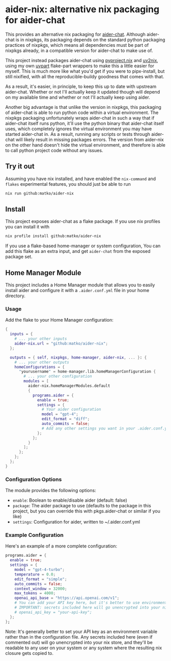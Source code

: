 # aider-nix: alternative nix packaging for aider-chat

This provides an alternative nix packaging for [aider-chat](https://aider.chat/). Although aider-chat is in nixpkgs, its packaging depends on the standard python packaging practices of nixpkgs, which means all dependencies must be part of nixpkgs already, in a compatible version for aider-chat to make use of.

This project instead packages aider-chat using [pyproject.nix](https://github.com/pyproject-nix/pyproject.nix) and [uv2nix](https://github.com/pyproject-nix/uv2nix), using my own [uvpart](https://github.com/matko/uvpart) flake-part wrappers to make this a little easier for myself. This is much more like what you'd get if you were to pipx-install, but still nixified, with all the reproducible-buildy goodness that comes with that.

As a result, it's easier, in principle, to keep this up to date with upstream aider-chat. Whether or not I'll actually keep it updated though will depend on my available time and whether or not I'll actually keep using aider.

Another big advantage is that unlike the version in nixpkgs, this packaging of aider-chat is able to run python code within a virtual environment. The nixpkgs packaging unfortunately wraps aider-chat in such a way that if aider-chat itself runs python, it'll use the python binary that aider-chat itself uses, which completely ignores the virtual environment you may have started aider-chat in. As a result, running any scripts or tests through aider-chat will likely result in missing packages errors. The version from aider-nix on the other hand doesn't hide the virtual environment, and therefore is able to call python project code without any issues.

## Try it out

Assuming you have nix installed, and have enabled the `nix-command` and `flakes` experimental features, you should just be able to run

```bash
nix run github:matko/aider-nix
```

## Install

This project exposes aider-chat as a flake package. If you use nix profiles you can install it with

```bash
nix profile install github:matko/aider-nix
```

If you use a flake-based home-manager or system configuration, You can add this flake as an extra input, and get `aider-chat` from the exposed package set.

## Home Manager Module

This project includes a Home Manager module that allows you to easily install aider and configure it with a `.aider.conf.yml` file in your home directory.

### Usage

Add the flake to your Home Manager configuration:

```nix
{
  inputs = {
    # ... your other inputs
    aider-nix.url = "github:matko/aider-nix";
  };

  outputs = { self, nixpkgs, home-manager, aider-nix, ... }: {
    # ... your other outputs
    homeConfigurations = {
      "yourusername" = home-manager.lib.homeManagerConfiguration {
        # ... your other configuration
        modules = [
          aider-nix.homeManagerModules.default
          {
            programs.aider = {
              enable = true;
              settings = {
                # Your aider configuration
                model = "gpt-4";
                edit_format = "diff";
                auto_commits = false;
                # Add any other settings you want in your .aider.conf.yml
              };
            };
          }
        ];
      };
    };
  };
}
```

### Configuration Options

The module provides the following options:

- `enable`: Boolean to enable/disable aider (default: false)
- `package`: The aider package to use (defaults to the package in this project, but you can override this with pkgs.aider-chat or similar if you like)
- `settings`: Configuration for aider, written to ~/.aider.conf.yml

### Example Configuration

Here's an example of a more complete configuration:

```nix
programs.aider = {
  enable = true;
  settings = {
    model = "gpt-4-turbo";
    temperature = 0.0;
    edit_format = "simple";
    auto_commits = false;
    context_window = 32000;
    max_tokens = 4000;
    openai_api_base = "https://api.openai.com/v1";
    # You can add your API key here, but it's better to use environment variables.
    # IMPORTANT: secrets included here will go unencrypted into your nix store!!
    # openai_api_key = "your-api-key";
  };
};
```

Note: It's generally better to set your API key as an environment variable rather than in the configuration file. Any secrets included here (even if commented out) will go unencrypted into your nix store, and they'll be readable to any user on your system or any system where the resulting nix closure gets copied to.
